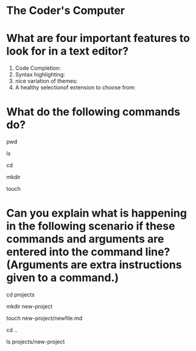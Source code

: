 # The Coder's Computer


# What are four important features to look for in a text editor?
1. Code Completion:
2. Syntax highlighting:
3. nice variation of themes:
4. A healthy selectionof extension to choose from: 


# What do the following commands do?
pwd

ls

cd

mkdir

touch

# Can you explain what is happening in the following scenario if these commands and arguments are entered into the command line? (Arguments are extra instructions given to a command.)

cd projects

mkdir new-project

touch new-project/newfile.md

cd ..

ls projects/new-project
